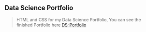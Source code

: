 ## Data Science Portfolio
> HTML and CSS for my Data Science Portfolio, You can see the finished Portfolio here [DS-Portfolio](https://itrustnumbers.github.io/Data_Science_Portfolio/)
